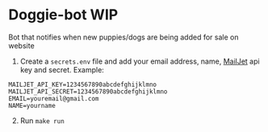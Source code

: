 # Doggie-bot WIP
Bot that notifies when new puppies/dogs are being added for sale on website

1. Create a `secrets.env` file and add your email address, name, [MailJet](https://www.mailjet.com/) api key and secret.
Example:
```
MAILJET_API_KEY=1234567890abcdefghijklmno
MAILJET_API_SECRET=1234567890abcdefghijklmno
EMAIL=youremail@gmail.com
NAME=yourname
```
2. Run `make run`
